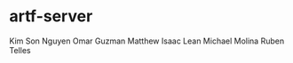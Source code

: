 artf-server
================
Kim Son Nguyen
Omar Guzman
Matthew Isaac Lean
Michael Molina
Ruben Telles
